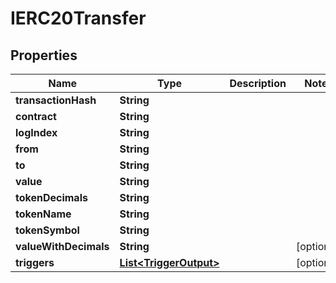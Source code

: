 

# IERC20Transfer


## Properties

| Name | Type | Description | Notes |
|------------ | ------------- | ------------- | -------------|
|**transactionHash** | **String** |  |  |
|**contract** | **String** |  |  |
|**logIndex** | **String** |  |  |
|**from** | **String** |  |  |
|**to** | **String** |  |  |
|**value** | **String** |  |  |
|**tokenDecimals** | **String** |  |  |
|**tokenName** | **String** |  |  |
|**tokenSymbol** | **String** |  |  |
|**valueWithDecimals** | **String** |  |  [optional] |
|**triggers** | [**List&lt;TriggerOutput&gt;**](TriggerOutput.md) |  |  [optional] |



